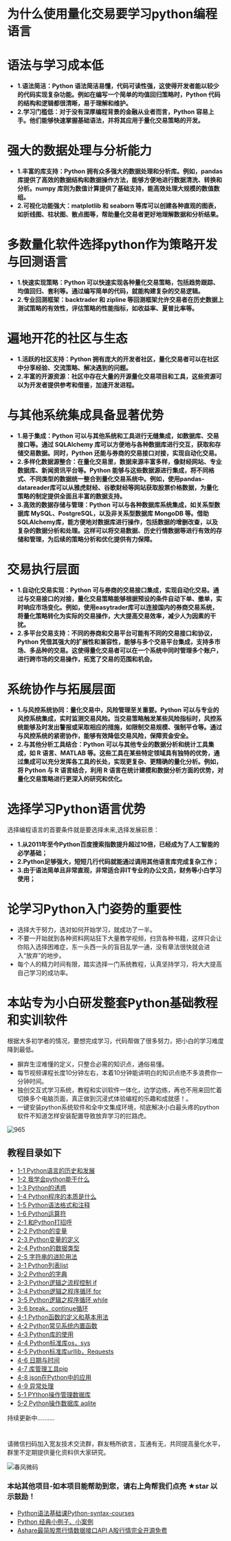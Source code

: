 # 为什么使用量化交易要学习python编程语言

# 语法与学习成本低
- **1.语法简洁：Python 语法简洁易懂，代码可读性强，这使得开发者能以较少的代码实现复杂功能。例如在编写一个简单的均值回归策略时，Python 代码的结构和逻辑都很清晰，易于理解和维护。**
- **2.学习门槛低：对于没有深厚编程背景的金融从业者而言，Python 容易上手。他们能够快速掌握基础语法，并将其应用于量化交易策略的开发。**

# 强大的数据处理与分析能力
- **1.丰富的库支持：Python 拥有众多强大的数据处理和分析库。例如，pandas 库提供了高效的数据结构和数据操作方法，能够方便地进行数据清洗、转换和分析。numpy 库则为数值计算提供了基础支持，能高效处理大规模的数值数组。**
- **2.可视化功能强大：matplotlib 和 seaborn 等库可以创建各种直观的图表，如折线图、柱状图、散点图等，帮助量化交易者更好地理解数据和分析结果。**

# 多数量化软件选择python作为策略开发与回测语言
- **1.快速实现策略：Python 可以快速实现各种量化交易策略，包括趋势跟踪、均值回归、套利等。通过编写简单的代码，就能构建复杂的交易逻辑。**
- **2.专业回测框架：backtrader 和 zipline 等回测框架允许交易者在历史数据上测试策略的有效性，评估策略的性能指标，如收益率、夏普比率等。**

# 遍地开花的社区与生态
- **1.活跃的社区支持：Python 拥有庞大的开发者社区，量化交易者可以在社区中分享经验、交流策略、解决遇到的问题。**
- **2.丰富的开源资源：社区中存在大量的开源量化交易项目和工具，这些资源可以为开发者提供参考和借鉴，加速开发进程。**

# 与其他系统集成具备显著优势
- **1.易于集成：Python 可以与其他系统和工具进行无缝集成，如数据库、交易接口等。通过 SQLAlchemy 库可以方便地与各种数据库进行交互，获取和存储交易数据。同时，Python 还能与券商的交易接口对接，实现自动化交易。**
- **2.多样化数据源整合：在量化交易里，数据来源丰富多样，像财经网站、专业数据库、新闻资讯平台等。Python 能够与这些数据源进行集成，将不同格式、不同类型的数据统一整合到量化交易系统中。例如，使用pandas-datareader库可以从雅虎财经、谷歌财经等网站获取股票价格数据，为量化策略的制定提供全面且丰富的数据支持。**
- **3.高效的数据存储与管理：Python 可以与各种数据库系统集成，如关系型数据库 MySQL、PostgreSQL，以及非关系型数据库 MongoDB 等。借助SQLAlchemy库，能方便地对数据库进行操作，包括数据的增删改查，以及复杂的数据分析和处理。这样可以将交易数据、历史行情数据等进行有效的存储和管理，为后续的策略分析和优化提供有力保障。**

# 交易执行层面
- **1.自动化交易实现：Python 可与券商的交易接口集成，实现自动化交易。通过与交易接口的对接，量化交易策略能够根据预设的条件自动下单、撤单，实时响应市场变化。例如，使用easytrader库可以连接国内的券商交易系统，将量化策略转化为实际的交易操作，大大提高交易效率，减少人为因素的干扰。**
- **2.多平台交易支持：不同的券商和交易平台可能有不同的交易接口和协议，Python 凭借其强大的扩展性和兼容性，能够与多个交易平台集成，支持多市场、多品种的交易。这使得量化交易者可以在一个系统中同时管理多个账户，进行跨市场的交易操作，拓宽了交易的范围和机会。**

# 系统协作与拓展层面
- **1.与风控系统协同：量化交易中，风险管理至关重要。Python 可以与专业的风控系统集成，实时监测交易风险。当交易策略触发某些风险指标时，风控系统能够及时发出警报或采取相应的措施，如限制交易规模、强制平仓等。通过与风控系统的紧密协作，能够有效降低交易风险，保障资金安全。**
- **2.与其他分析工具结合：Python 可以与其他专业的数据分析和统计工具集成，如 R 语言、MATLAB 等。这些工具在某些特定领域具有独特的优势，通过集成可以充分发挥各工具的长处，实现更复杂、更精确的量化分析。例如，将 Python 与 R 语言结合，利用 R 语言在统计建模和数据分析方面的优势，对量化交易策略进行更深入的研究和优化。**


# 选择学习Python语言优势
选择编程语言的首要条件就是要选择未来,选择发展前景：
- **1.从2011年至今Python百度搜索指数提升超过10倍，已经成为了人工智能的必学基础；**
- **2.Python足够强大，短短几行代码就能通过调用其他语言库完成复杂工作；**
- **3.由于语法简单且非常直观，非常适合非IT专业的办公文员，财务等小白学习使用；**

# 论学习Python入门姿势的重要性
- 选择大于努力，选对如何开始学习，就成功了一半。
- 不要一开始就到各种资料网站狂下大量教学视频，扫货各种书籍，这样只会让你陷入选择困难症，东一头西一头的盲目乱学一通，没有章法很快就会进入“放弃”的地步。
- 每个人的精力时间有限，踏实选择一门系统教程，认真坚持学习，将大大提高自己学习的成功率。

# 本站专为小白研发整套Python基础教程和实训软件
根据大多初学者的情况，要想完成学习，代码帮做了很多努力，把小白的学习难度降到最低。
- 摒弃生涩难懂的定义，只整合必需的知识点，通俗易懂。
- 每节视频课程长度10分钟左右，本着10分钟能讲明白的知识点绝不多浪费你一分钟时间。
- 独创交互式学习系统，教程和实训软件一体化，边学边练，再也不用来回忙着切换多个电脑页面，真正做到沉浸式体验编程的乐趣和成就感！。
- 一键安装python系统软件和全中文集成环境，彻底解决小白最头疼的python软件不知道怎样安装配置导致放弃学习的拦路虎。

![965](https://user-images.githubusercontent.com/103555341/163788209-479de33e-31ca-4595-b962-923c5d72a37e.jpg)


## 教程目录如下
- [1-1 Python语言的历史和发展](https://github.com/CodeBang06/Pythoncoder/blob/main/kc/kc11.md)
- [1-2 我学会python能干什么](https://github.com/CodeBang06/Pythoncoder/blob/main/kc/kc12.md)
- [1-3 Python的诱惑](https://github.com/CodeBang06/Pythoncoder/blob/main/kc/kc13.md)
- [1-4 Python程序的本质是什么](https://github.com/CodeBang06/Pythoncoder/blob/main/kc/kc14.md)
- [1-5 Python语法格式和注释](https://github.com/CodeBang06/Pythoncoder/blob/main/kc/kc15.md)
- [1-6 Python运算符](https://github.com/CodeBang06/Pythoncoder/blob/main/kc/kc16.md)
- [2-1 和Python打招呼](https://github.com/CodeBang06/Pythoncoder/blob/main/kc/kc21.md)
- [2-2 Python的变量](https://github.com/CodeBang06/Pythoncoder/blob/main/kc/kc22.md)
- [2-3 Python变量的定义](https://github.com/CodeBang06/Pythoncoder/blob/main/kc/kc23.md)
- [2-4 Python的数据类型](https://github.com/CodeBang06/Pythoncoder/blob/main/kc/kc24.md)
- [2-5 字符串的进阶用法](https://github.com/CodeBang06/Pythoncoder/blob/main/kc/kc25.md)
- [3-1 Python列表list](https://github.com/CodeBang06/Pythoncoder/blob/main/kc/kc31.md)
- [3-2 Python的字典](https://github.com/CodeBang06/Pythoncoder/blob/main/kc/kc32.md)
- [3-3 Python逻辑之流程控制 if](https://github.com/CodeBang06/Pythoncoder/blob/main/kc/kc33.md)
- [3-4 Python逻辑之程序循环 for](https://github.com/CodeBang06/Pythoncoder/blob/main/kc/kc34.md)
- [3-5 Python逻辑之程序循环 while](https://github.com/CodeBang06/Pythoncoder/blob/main/kc/kc35.md)
- [3-6 break，continue循环](https://github.com/CodeBang06/Pythoncoder/blob/main/kc/kc36.md)
- [4-1 Python函数的定义和基本用法](https://github.com/CodeBang06/Pythoncoder/blob/main/kc/kc41.md)
- [4-2 Python常见系统内置函数](https://github.com/CodeBang06/Pythoncoder/blob/main/kc/kc42.md)
- [4-3 Python库的使用](https://github.com/CodeBang06/Pythoncoder/blob/main/kc/kc43.md)
- [4-4 Python标准库os，sys](https://github.com/CodeBang06/Pythoncoder/blob/main/kc/kc44.md)
- [4-5 Python标准库urllib，Requests](https://github.com/CodeBang06/Pythoncoder/blob/main/kc/kc45.md)
- [4-6 日期与时间](https://github.com/CodeBang06/Pythoncoder/blob/main/kc/kc46.md)
- [4-7 库管理工具pip](https://github.com/CodeBang06/Pythoncoder/blob/main/kc/kc47.md)
- [4-8 json在Python中的应用](https://github.com/CodeBang06/Pythoncoder/blob/main/kc/kc48.md)
- [4-9 异常处理](https://github.com/CodeBang06/Pythoncoder/blob/main/kc/kc49.md)
- [5-1 PYthon操作管理数据库](https://github.com/CodeBang06/Pythoncoder/blob/main/kc/kc51.md)
- [5-2 Python操作数据库 aqlite](https://github.com/CodeBang06/Pythoncoder/blob/main/kc/kc52.md)

持续更新中..........
#

请微信扫码加入宽友技术交流群，群友畅所欲言，互通有无，共同提高量化水平，群里不定期提供量化资料供大家研究。

![春风微码](https://github.com/user-attachments/assets/506f5a70-8b29-4065-9e67-a65ccc4221b2)

### 本站其他项目-如本项目能帮助到您，请右上角帮我们点亮 ★star 以示鼓励！
- [Python语法基础课Python-syntax-courses](https://github.com/CodeBang06/Python-syntax-courses)
- [Python 经典小例子、小案例](https://github.com/CodeBang06/python-examples)
- [Ashare最简股票行情数据接口API,A股行情完全开源免费](https://github.com/CodeBang06/Ashare)
